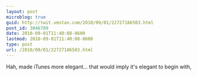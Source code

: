 ```yaml
---
layout: post
microblog: true
guid: http://twit.vmstan.com/2010/09/01/22727186503.html
post_id: 3046789
date: 2010-09-01T11:40:08-0600
lastmod: 2010-09-01T11:40:08-0600
type: post
url: /2010/09/01/22727186503.html
---
```

Hah, made iTunes more elegant... that would imply it's elegant to begin with,
